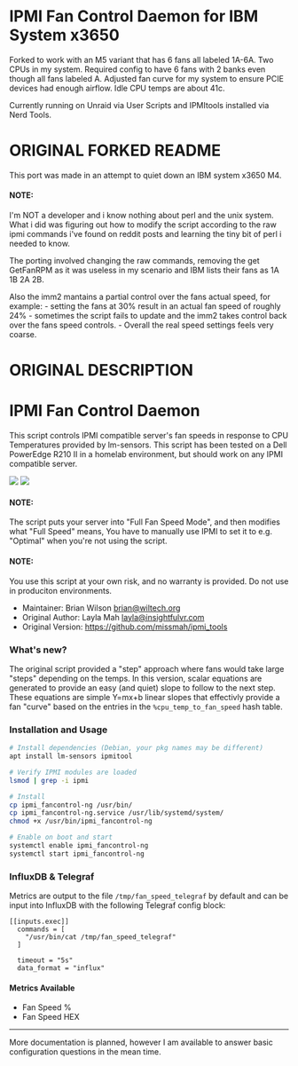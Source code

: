 # IPMI Fan Control Daemon for IBM System x3650
  Forked to work with an M5 variant that has 6 fans all labeled 1A-6A. Two CPUs in my system. 
  Required config to have 6 fans with 2 banks even though all fans labeled A. 
  Adjusted fan curve for my system to ensure PCIE devices had enough airflow. 
  Idle CPU temps are about 41c. 

  Currently running on Unraid via User Scripts and IPMItools installed via Nerd Tools. 

# ORIGINAL FORKED README

  This port was made in an attempt to quiet down an IBM system x3650 M4.

  #### NOTE:
  I'm NOT a developer and i know nothing about perl and the unix system.
  What i did was figuring out how to modify the script according to the raw ipmi commands i've found on reddit posts and learning the tiny bit of perl i needed to know.

  The porting involved changing the raw commands, removing the get GetFanRPM as it was useless in my scenario and IBM lists their fans as 1A 1B 2A 2B.

  Also the imm2 mantains a partial control over the fans actual speed, for example:
    - setting the fans at 30% result in an actual fan speed of roughly 24%
    - sometimes the script fails to update and the imm2 takes control back over the fans speed controls.
    - Overall the real speed settings feels very coarse.

# ORIGINAL DESCRIPTION
  # IPMI Fan Control Daemon

  This script controls IPMI compatible server's fan speeds in response to CPU Temperatures provided by lm-sensors.
  This script has been tested on a Dell PowerEdge R210 II in a homelab environment, but should work on any IPMI compatible server.

  ![](what_to_expect.PNG)
  ![](sample_curve.PNG)

  #### NOTE: 
  The script puts your server into "Full Fan Speed Mode", and then modifies what "Full Speed" means,
  You have to manually use IPMI to set it to e.g. "Optimal" when you're not using the script.

  #### NOTE: 
  You use this script at your own risk, and no warranty is provided. Do not use in produciton environments.

  * Maintainer: Brian Wilson <brian@wiltech.org>
  * Original Author: Layla Mah <layla@insightfulvr.com>
  * Original Version: https://github.com/missmah/ipmi_tools

  ### What's new?
  The original script provided a "step" approach where fans would take large "steps" depending on the temps.
  In this version, scalar equations are generated to provide an easy (and quiet) slope to follow to the next step.
  These equations are simple Y=mx+b linear slopes that effectivly provide a fan "curve" based on the entries in the
  `%cpu_temp_to_fan_speed` hash table.

  ### Installation and Usage
  ```sh
  # Install dependencies (Debian, your pkg names may be different)
  apt install lm-sensors ipmitool

  # Verify IPMI modules are loaded
  lsmod | grep -i ipmi

  # Install
  cp ipmi_fancontrol-ng /usr/bin/
  cp ipmi_fancontrol-ng.service /usr/lib/systemd/system/
  chmod +x /usr/bin/ipmi_fancontrol-ng

  # Enable on boot and start
  systemctl enable ipmi_fancontrol-ng
  systemctl start ipmi_fancontrol-ng
  ```

  ### InfluxDB & Telegraf
  Metrics are output to the file `/tmp/fan_speed_telegraf` by default and can be input into InfluxDB with the following Telegraf config block:
  ```
  [[inputs.exec]]
    commands = [
      "/usr/bin/cat /tmp/fan_speed_telegraf"
    ]

    timeout = "5s"
    data_format = "influx"
  ```
  #### Metrics Available
  * Fan Speed %
  * Fan Speed HEX

  ---
  More documentation is planned, however I am available to answer basic configuration questions in the mean time.

